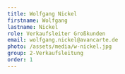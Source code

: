 ```yaml
---
title: Wolfgang Nickel
firstname: Wolfgang
lastname: Nickel
role: Verkaufsleiter Großkunden
email: wolfgang.nickel@avancarte.de
photo: /assets/media/w-nickel.jpg
group: 2-Verkaufsleitung
order: 1
---
```

